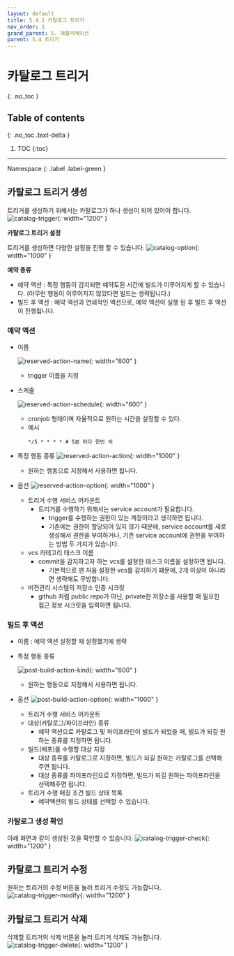 ```yaml
---
layout: default
title: 5.4.1 카탈로그 트리거
nav_order: 1
grand_parent: 5. 애플리케이션
parent: 5.4 트리거
---
```


# 카탈로그 트리거
{: .no_toc }

## Table of contents
{: .no_toc .text-delta }

1. TOC
{:toc}

---

<div class="code-example" markdown="1">
Namespace
{: .label .label-green }
</div>



## 카탈로그 트리거 생성
트리거를 생성하기 위해서는 카탈로그가 하나 생성이 되어 있어야 합니다.
![catalog-trigger](/assets/images/application/trigger/catalog-trigger.png){: width="1200" }

**카탈로그 트리거 설정**

트리거를 생성하면 다양한 설정을 진행 할 수 있습니다.
![catalog-option](/assets/images/application/trigger/catalog-trigger-option.png){: width="1000" }


**예약 종류**
- 예약 액션 : 특정 행동이 감지되면 예약도된 시간에 빌드가 이루어지게 할 수 있습니다.
(아무런 행동이 이루어지지 않았다면 빌드는 생략됩니다.)
- 빌드 후 액션 : 예약 액션과 연쇄적인 액션으로, 예약 액션이 실행 된 후 빌드 후 액션이 진행됩니다.

### 예약 액션

- 이름 

    ![reserved-action-name](/assets/images/application/trigger/reserved-action-name.png){: width="600" }

    - trigger 이름을 지정

- 스케줄

    ![reserved-action-schedule](/assets/images/application/trigger/reserved-action-schedule.png){: width="600" }
    
    - cronjob 형태이며 자율적으로 원하는 시간을 설정할 수 있다.
    - 예시    
        ```     
        */5 * * * * # 5분 마다 한번 씩     
        ```

- 특정 행동 종류 
![reserved-action-action](/assets/images/application/trigger/reserved-action-action.png){: width="1000" }
    - 원하는 행동으로 지정해서 사용하면 됩니다.

- 옵션
![reserved-action-option](/assets/images/application/trigger/reserved-action-option.png){: width="1000" }

    - 트리거 수행 서비스 어카운트
        - 트리거를 수행하기 위해서는 service account가 필요합니다.
            - trigger를 수행하는 권한이 있는 계정이라고 생각하면 됩니다.
            - 기존에는 권한이 할당되어 있지 않기 때문에, service account를 새로 생성해서 권한을 부여하거나, 기존 service account에 권한을 부여하는 방법 두 가지가 있습니다.
    - vcs 카테고리 태스크 이름
        - commit을 감지하고자 하는 vcs를 설정한 태스크 이름을 설정하면 됩니다.
            - 기본적으로 맨 처음 설정한 vcs를 감지하기 떄문에, 2개 이상이 아니라면 생략해도 무방합니다.
    - 버전관리 시스템의 저장소 인증 시크릿
        - github 처럼 public repo가 아닌, private한 저장소를 사용할 때 필요한 접근 정보 시크릿을 입력하면 됩니다.

### 빌드 후 액션
- 이름 : 예약 액션 설정할 때 설정했기에 생략
- 특정 행동 종류

    ![post-build-action-kind](/assets/images/application/trigger/post-build-action-kind.png){: width="600" }


    - 원하는 행동으로 지정해서 사용하면 됩니다.

- 옵션
![post-build-action-option](/assets/images/application/trigger/post-build-action-option.png){: width="1000" }
    - 트리거 수행 서비스 어카운트
    - 대상(카탈로그/파이프라인) 종류
        - 예약 액션으로 카탈로그 및 파이프라인이 빌드가 되었을 때, 빌드가 되길 원하는 종류를 지정하면 됩니다.
    - 빌드(배포)를 수행할 대상 지정
        - 대상 종류를 카탈로그로 지정하면, 빌드가 되길 원하는 카탈로그를 선택해주면 됩니다.
        - 대상 종류를 파이프라인으로 지정하면, 빌드가 되길 원하는 파이프라인을 선택해주면 됩니다.
    - 트리거 수행 매칭 조건 빌드 상태 목록
        - 예약액션의 빌드 상태를 선택할 수 있습니다.

### 카탈로그 생성 확인
아래 화면과 같이 생성된 것을 확인할 수 있습니다.
![catalog-trigger-check](/assets/images/application/trigger/catalog-trigger-check.png){: width="1200" }

## 카탈로그 트리거 수정
원하는 트리거의 수정 버튼을 눌러 트리거 수정도 가능합니다.
![catalog-trigger-modify](/assets/images/application/trigger/catalog-trigger-modify.png){: width="1200" }

## 카탈로그 트리거 삭제
삭제할 트리거의 삭제 버튼을 눌러 트리거 삭제도 가능합니다.
![catalog-trigger-delete](/assets/images/application/trigger/catalog-trigger-delete.png){: width="1200" }